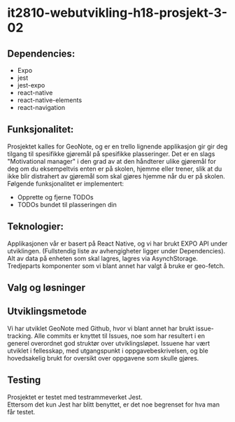 # it2810-webutvikling-h18-prosjekt-3-02

## Dependencies:
* Expo
* jest
* jest-expo
* react-native
* react-native-elements
* react-navigation

## Funksjonalitet:  
Prosjektet kalles for GeoNote, og er en trello lignende applikasjon gir gir deg tilgang til spesifikke gjøremål på spesifikke plasseringer. Det er en slags "Motivational manager" i den grad av at den håndterer ulike gjøremål for deg om du eksempeltvis enten er på skolen, hjemme eller trener, slik at du ikke blir distrahert av gjøremål som skal gjøres hjemme når du er på skolen. Følgende funksjonalitet er implementert:  
* Opprette og fjerne TODOs
* TODOs bundet til plasseringen din

## Teknologier:  
Applikasjonen vår er basert på React Native, og vi har brukt EXPO API under utviklingen. (Fullstendig liste av avhengigheter ligger under Dependencies). Alt av data på enheten som skal lagres, lagres via AsynchStorage. Tredjeparts komponenter som vi blant annet har valgt å bruke er geo-fetch.

## Valg og løsninger

## Utviklingsmetode  
Vi har utviklet GeoNote med Github, hvor vi blant annet har brukt issue-tracking. Alle commits er knyttet til Issues, noe som har resultert i en generel overordnet god struktør over utviklingsløpet. Issuene har vært utviklet i fellesskap, med utgangspunkt i oppgavebeskrivelsen, og ble hovedsakelig brukt for oversikt over oppgavene som skulle gjøres.




## Testing   
Prosjektet er testet med testrammeverket Jest.  
Ettersom det kun Jest har blitt benyttet, er det noe begrenset for hva man får testet.


